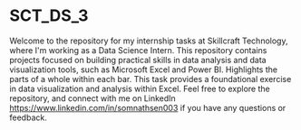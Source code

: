 # SCT_DS_3
Welcome to the repository for my internship tasks at Skillcraft Technology, where I'm working as a Data Science Intern. This repository contains projects focused on building practical skills in data analysis and data visualization tools, such as Microsoft Excel and Power BI.
Highlights the parts of a whole within each bar. This task provides a foundational exercise in data visualization and analysis within Excel. Feel free to explore the repository, and connect with me on LinkedIn https://www.linkedin.com/in/somnathsen003 if you have any questions or feedback.
